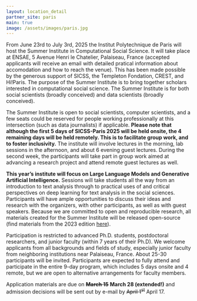 ```yaml
---
layout: location_detail
partner_site: paris
main: true
image: /assets/images/paris.jpg
---
```


[//]: # (ORGANIZERS: Update the info to match your location. Add a site image to /assets/images/ and update the placeholder URL above to match it. See _data/2025/Paris for yml files that control the header content, location info on general sites page, people lists, and sidebar.)

From June 23rd to July 3rd, 2025 the Institut Polytechnique de Paris will host the Summer Institute in Computational Social Science. It will take place at ENSAE, 5 Avenue Henri le Chatelier, Palaiseau, France (accepted applicants will receive an email with detailed pratical information about accomodation and how to reach the venue). This has been made possible by the generous support of SICSS, the Templeton Fondation, CREST, and Hi!Paris. The purpose of the Summer Institute is to bring together scholars interested in computational social science. The Summer Institute is for both social scientists (broadly conceived) and data scientists (broadly conceived).

The Summer Institute is open to social scientists, computer scientists, and a few seats could be reserved for people working professionally at this intersection (such as data journalists) if applicable. **Please note that although the first 5 days of SICSS-Paris 2025 will be held onsite, the 4 remaining days will be held remotely. This is to facilitate group work, and to foster inclusivity.** The institute will involve lectures in the morning, lab sessions in the afternoon, and about 6 evening guest lectures. During the second week, the participants will take part in group work aimed at advancing a research project and attend remote guest lectures as well.

**This year’s institute will focus on Large Language Models and Generative Artificial Intelligence.** Sessions will take students all the way from an introduction to text analysis through to practical uses of and critical perspectives on deep learning for text analysis in the social sciences. Participants will have ample opportunities to discuss their ideas and research with the organizers, with other participants, as well as with guest speakers. Because we are committed to open and reproducible research, all materials created for the Summer Institute will be released open-source (find materials from the 2023 edition [here](https://github.com/fellennert/sicss-paris-2023)).

Participation is restricted to advanced Ph.D. students, postdoctoral researchers, and junior faculty (within 7 years of their Ph.D). We welcome applicants from all backgrounds and fields of study, especially junior faculty from neighboring institutions near Palaiseau, France. About 25-30 participants will be invited. Participants are expected to fully attend and participate in the entire 9-day program, which includes 5 days onsite and 4 remote, but we are open to alternative arrangements for faculty members.

Application materials are due on ~~**March 15**~~ **March 28 (extended!)** and admission decisions will be sent out by e-mail by ~~April 1<sup>st</sup>~~ April 17.

[//]: # (ORGANIZERS: feel free to add a link to your application materials or your SICSS apply page above.)
